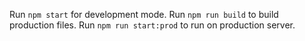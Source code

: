 Run ```npm start``` for development mode.
Run ```npm run build``` to build production files.
Run ```npm run start:prod``` to run on production server.